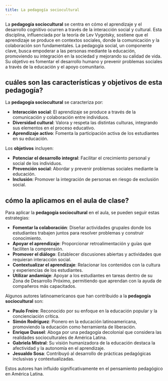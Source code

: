 ```yaml
---
title: La pedagogía sociocultural
---
```


La **pedagogía sociocultural** se centra en cómo el aprendizaje y el desarrollo cognitivo ocurren a través de la interacción social y cultural. Esta disciplina, influenciada por la teoría de Lev Vygotsky, sostiene que el aprendizaje se produce en contextos sociales, donde la comunicación y la colaboración son fundamentales. La pedagogía social, un componente clave, busca empoderar a las personas mediante la educación, promoviendo su integración en la sociedad y mejorando su calidad de vida. Su objetivo es fomentar el desarrollo humano y prevenir problemas sociales a través de la educación y el apoyo comunitario.

## cuáles son las características y objetivos de esta pedagogía?

La **pedagogía sociocultural** se caracteriza por:

- **Interacción social**: El aprendizaje se produce a través de la comunicación y colaboración entre individuos.
- **Diversidad cultural**: Valora y respeta las distintas culturas, integrando sus elementos en el proceso educativo.
- **Aprendizaje activo**: Fomenta la participación activa de los estudiantes en su educación.

Los **objetivos** incluyen:

- **Potenciar el desarrollo integral**: Facilitar el crecimiento personal y social de los individuos.
- **Prevención social**: Abordar y prevenir problemas sociales mediante la educación.
- **Inclusión**: Promover la integración de personas en riesgo de exclusión social.

## cómo la aplicamos en el aula de clase?

Para aplicar la **pedagogía sociocultural** en el aula, se pueden seguir estas estrategias:

- **Fomentar la colaboración**: Diseñar actividades grupales donde los estudiantes trabajen juntos para resolver problemas y construir conocimiento.
- **Apoyar el aprendizaje**: Proporcionar retroalimentación y guías que faciliten la comprensión.
- **Promover el diálogo**: Establecer discusiones abiertas y actividades que requieran interacción social.
- **Contextualizar el aprendizaje**: Relacionar los contenidos con la cultura y experiencias de los estudiantes.
- **Utilizar andamiaje**: Apoyar a los estudiantes en tareas dentro de su Zona de Desarrollo Próximo, permitiendo que aprendan con la ayuda de compañeros más capacitados.


Algunos autores latinoamericanos que han contribuido a la **pedagogía sociocultural** son:

- **Paulo Freire**: Reconocido por su enfoque en la educación popular y la concienciación crítica.
- **Simón Rodríguez**: Pionero en la educación latinoamericana, promoviendo la educación como herramienta de liberación.
- **Enrique Dussel**: Aboga por una pedagogía decolonial que considera las realidades socioculturales de América Latina.
- **Gabriela Mistral**: Su visión humanizadora de la educación destaca la afectividad y la autonomía en el aprendizaje.
- **Jesualdo Sosa**: Contribuyó al desarrollo de prácticas pedagógicas inclusivas y contextualizadas.

Estos autores han influido significativamente en el pensamiento pedagógico en América Latina.

